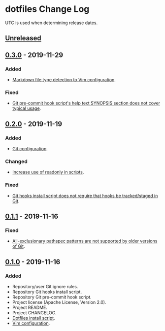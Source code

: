 # dotfiles Change Log
UTC is used when determining release dates.

## [Unreleased](https://github.com/apcountryman/dotfiles/compare/master...develop)

## [0.3.0](https://github.com/apcountryman/dotfiles/compare/0.2.0...0.3.0) - 2019-11-29
### Added
- [Markdown file type detection to Vim configuration](https://github.com/apcountryman/dotfiles/issues/23).

### Fixed
- [Git pre-commit hook script's help text SYNOPSIS section does not cover typical usage](https://github.com/apcountryman/dotfiles/issues/22).

## [0.2.0](https://github.com/apcountryman/dotfiles/compare/0.1.1...0.2.0) - 2019-11-19
### Added
- [Git configuration](https://github.com/apcountryman/dotfiles/issues/16).

### Changed
- [Increase use of readonly in scripts](https://github.com/apcountryman/dotfiles/issues/14).

### Fixed
- [Git hooks install script does not require that hooks be tracked/staged in Git](https://github.com/apcountryman/dotfiles/issues/13).

## [0.1.1](https://github.com/apcountryman/dotfiles/compare/0.1.0...0.1.1) - 2019-11-16
### Fixed
- [All-exclusionary pathspec patterns are not supported by older versions of Git](https://github.com/apcountryman/dotfiles/issues/9).

## [0.1.0](https://github.com/apcountryman/dotfiles/compare/cd276ce3083f6c130eae8b134a82247847ce06ed...0.1.0) - 2019-11-16
### Added
- Repository/user Git ignore rules.
- Repository Git hooks install script.
- Repository Git pre-commit hook script.
- Project license (Apache License, Version 2.0).
- Project README.
- Project CHANGELOG.
- [Dotfiles install script](https://github.com/apcountryman/dotfiles/issues/1).
- [Vim configuration](https://github.com/apcountryman/dotfiles/issues/2).
